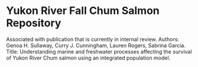 # Yukon River Fall Chum Salmon Repository

Associated with publication that is currently in internal review.
Authors: Genoa H. Sullaway, Curry J. Cunningham, Lauren Rogers, Sabrina Garcia. 
Title: Understanding marine and freshwater processes affecting the survival of Yukon River Chum salmon using an integrated population model.


